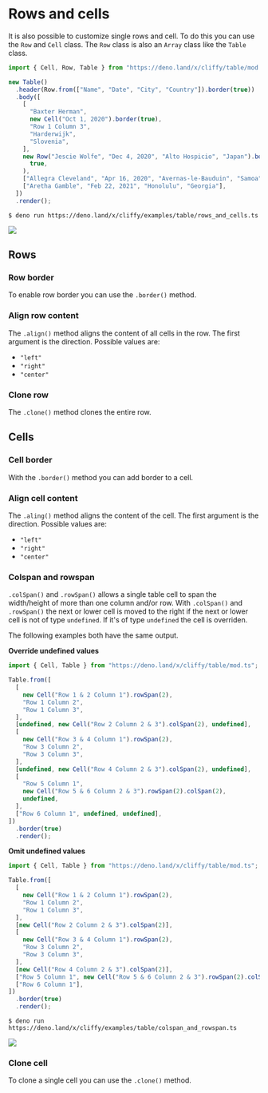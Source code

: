 # Rows and cells

It is also possible to customize single rows and cell. To do this you can use
the `Row` and `Cell` class. The `Row` class is also an `Array` class like the
`Table` class.

```ts
import { Cell, Row, Table } from "https://deno.land/x/cliffy/table/mod.ts";

new Table()
  .header(Row.from(["Name", "Date", "City", "Country"]).border(true))
  .body([
    [
      "Baxter Herman",
      new Cell("Oct 1, 2020").border(true),
      "Row 1 Column 3",
      "Harderwijk",
      "Slovenia",
    ],
    new Row("Jescie Wolfe", "Dec 4, 2020", "Alto Hospicio", "Japan").border(
      true,
    ),
    ["Allegra Cleveland", "Apr 16, 2020", "Avernas-le-Bauduin", "Samoa"],
    ["Aretha Gamble", "Feb 22, 2021", "Honolulu", "Georgia"],
  ])
  .render();
```

```console
$ deno run https://deno.land/x/cliffy/examples/table/rows_and_cells.ts
```

![](assets/img/rows_and_cells.gif)

## Rows

### Row border

To enable row border you can use the `.border()` method.

### Align row content

The `.align()` method aligns the content of all cells in the row. The first
argument is the direction. Possible values are:

- `"left"`
- `"right"`
- `"center"`

### Clone row

The `.clone()` method clones the entire row.

## Cells

### Cell border

With the `.border()` method you can add border to a cell.

### Align cell content

The `.aling()` method aligns the content of the cell. The first argument is the
direction. Possible values are:

- `"left"`
- `"right"`
- `"center"`

### Colspan and rowspan

`.colSpan()` and `.rowSpan()` allows a single table cell to span the
width/height of more than one column and/or row. With `.colSpan()` and
`.rowSpan()` the next or lower cell is moved to the right if the next or lower
cell is not of type `undefined`. If it's of type `undefined` the cell is
overriden.

The following examples both have the same output.

**Override undefined values**

```ts
import { Cell, Table } from "https://deno.land/x/cliffy/table/mod.ts";

Table.from([
  [
    new Cell("Row 1 & 2 Column 1").rowSpan(2),
    "Row 1 Column 2",
    "Row 1 Column 3",
  ],
  [undefined, new Cell("Row 2 Column 2 & 3").colSpan(2), undefined],
  [
    new Cell("Row 3 & 4 Column 1").rowSpan(2),
    "Row 3 Column 2",
    "Row 3 Column 3",
  ],
  [undefined, new Cell("Row 4 Column 2 & 3").colSpan(2), undefined],
  [
    "Row 5 Column 1",
    new Cell("Row 5 & 6 Column 2 & 3").rowSpan(2).colSpan(2),
    undefined,
  ],
  ["Row 6 Column 1", undefined, undefined],
])
  .border(true)
  .render();
```

**Omit undefined values**

```ts
import { Cell, Table } from "https://deno.land/x/cliffy/table/mod.ts";

Table.from([
  [
    new Cell("Row 1 & 2 Column 1").rowSpan(2),
    "Row 1 Column 2",
    "Row 1 Column 3",
  ],
  [new Cell("Row 2 Column 2 & 3").colSpan(2)],
  [
    new Cell("Row 3 & 4 Column 1").rowSpan(2),
    "Row 3 Column 2",
    "Row 3 Column 3",
  ],
  [new Cell("Row 4 Column 2 & 3").colSpan(2)],
  ["Row 5 Column 1", new Cell("Row 5 & 6 Column 2 & 3").rowSpan(2).colSpan(2)],
  ["Row 6 Column 1"],
])
  .border(true)
  .render();
```

```console
$ deno run https://deno.land/x/cliffy/examples/table/colspan_and_rowspan.ts
```

![](assets/img/colspan_and_rowspan.gif)

### Clone cell

To clone a single cell you can use the `.clone()` method.
